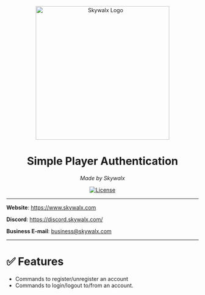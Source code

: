 <p align="center">
<img src="https://i.imgur.com/gwI0AqH.png" alt="Skywalx Logo" width="350" height="350"/>
</p>
<h1 align="center">Simple Player Authentication</h1>
<p align="center">
<i>Made by Skywalx</i>
</p>
<p align="center">
<a href="https://github.com/Skywalx/item-weight-lib/blob/main/LICENSE" target="_blank">
    <img src="https://img.shields.io/github/license/Skywalx/item-weight-lib" alt="License"/>
</a>
</p>


---

**Website**: https://www.skywalx.com

**Discord**: https://discord.skywalx.com/

**Business E-mail**: business@skywalx.com

---

# :white_check_mark: Features

- Commands to register/unregister an account
- Commands to login/logout to/from an account.
